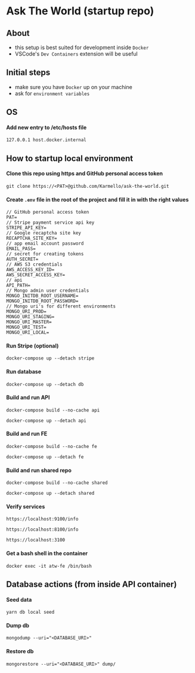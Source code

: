 # Ask The World (startup repo)

## About

- this setup is best suited for development inside `Docker`
- VSCode's `Dev Containers` extension will be useful

## Initial steps

- make sure you have `Docker` up on your machine
- ask for `environment variables`

## OS

#### Add new entry to /etc/hosts file

```
127.0.0.1 host.docker.internal
```

## How to startup local environment

#### Clone this repo using https and GitHub personal access token

```
git clone https://<PAT>@github.com/Karmello/ask-the-world.git
```

#### Create `.env` file in the root of the project and fill it in with the right values

```
// GitHub personal access token
PAT=
// Stripe payment service api key
STRIPE_API_KEY=
// Google recaptcha site key
RECAPTCHA_SITE_KEY=
// app email account password
EMAIL_PASS=
// secret for creating tokens
AUTH_SECRET=
// AWS S3 credentials
AWS_ACCESS_KEY_ID=
AWS_SECRET_ACCESS_KEY=
// api
API_PATH=
// Mongo admin user credentials
MONGO_INITDB_ROOT_USERNAME=
MONGO_INITDB_ROOT_PASSWORD=
// Mongo uri's for different environments
MONGO_URI_PROD=
MONGO_URI_STAGING=
MONGO_URI_MASTER=
MONGO_URI_TEST=
MONGO_URI_LOCAL=
```

#### Run Stripe (optional)

```
docker-compose up --detach stripe
```

#### Run database

```
docker-compose up --detach db
```

#### Build and run API

```
docker-compose build --no-cache api
```

```
docker-compose up --detach api
```

#### Build and run FE

```
docker-compose build --no-cache fe
```

```
docker-compose up --detach fe
```

#### Build and run shared repo

```
docker-compose build --no-cache shared
```

```
docker-compose up --detach shared
```

#### Verify services

```
https://localhost:9100/info
```

```
https://localhost:8100/info
```

```
https://localhost:3100
```

#### Get a bash shell in the container

```
docker exec -it atw-fe /bin/bash
```

## Database actions (from inside API container)

#### Seed data

```
yarn db local seed
```

#### Dump db

```
mongodump --uri="<DATABASE_URI>"
```

#### Restore db

```
mongorestore --uri="<DATABASE_URI>" dump/
```
